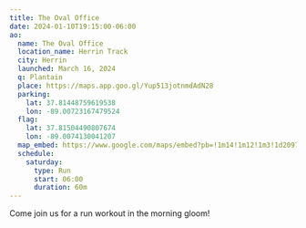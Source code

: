 ```yaml
---
title: The Oval Office
date: 2024-01-10T19:15:00-06:00
ao:
  name: The Oval Office
  location_name: Herrin Track
  city: Herrin
  launched: March 16, 2024
  q: Plantain
  place: https://maps.app.goo.gl/Yup513jotnmdAdN28
  parking:
    lat: 37.81448759619538
    lon: -89.00723167479524
  flag:
    lat: 37.81504490807674
    lon: -89.0074130041207
  map_embed: https://www.google.com/maps/embed?pb=!1m14!1m12!1m3!1d2097.185419289105!2d-89.00730950925376!3d37.81500901086974!2m3!1f0!2f0!3f0!3m2!1i1024!2i768!4f13.1!5e1!3m2!1sen!2sus!4v1710468104892!5m2!1sen!2sus
  schedule:
    saturday:
      type: Run
      start: 06:00
      duration: 60m
---
```

Come join us for a run workout in the morning gloom! 
